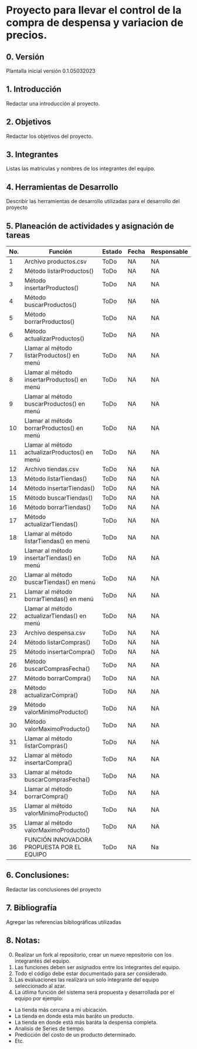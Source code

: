 # Proyecto para llevar el control de la compra de despensa y variacion de precios.

## 0. Versión

Plantalla inicial versión 0.1.05032023

## 1. Introducción

Redactar una introducción al proyecto.

## 2. Objetivos

Redactar los objetivos del proyecto.

## 3. Integrantes

Listas las matriculas y nombres de los integrantes del equipo.

## 4. Herramientas de Desarrollo

Describir las herramientas de desarrollo utilizadas para el desarrollo del proyecto

## 5. Planeación de actividades y asignación de tareas

|No.|Función|Estado|Fecha|Responsable|
|--|--|--|--|--|
|1|Archivo productos.csv|ToDo|NA|NA|
|2|Método listarProductos()|ToDo|NA|NA|
|3|Método insertarProductos()|ToDo|NA|NA|
|4|Método buscarProductos()|ToDo|NA|NA|
|5|Método borrarProductos()|ToDo|NA|NA|
|6|Método actualizarProductos()|ToDo|NA|NA|
|7|Llamar al método listarProductos() en menú|ToDo|NA|NA|
|8|Llamar al método insertarProductos() en menú|ToDo|NA|NA|
|9|Llamar al método buscarProductos() en menú|ToDo|NA|NA|
|10|Llamar al método borrarProductos() en menú|ToDo|NA|NA|
|11|Llamar al método actualizarProductos() en menú|ToDo|NA|NA|
|12|Archivo tiendas.csv|ToDo|NA|NA|
|13|Método listarTiendas()|ToDo|NA|NA|
|14|Método insertarTiendas()|ToDo|NA|NA|
|15|Método buscarTiendas()|ToDo|NA|NA|
|16|Método borrarTiendas()|ToDo|NA|NA|
|17|Método actualizarTiendas()|ToDo|NA|NA|
|18|Llamar al método listarTiendas() en menú|ToDo|NA|NA|
|19|Llamar al método insertarTiendas() en menú|ToDo|NA|NA|
|20|Llamar al método buscarTiendas() en menú|ToDo|NA|NA|
|21|Llamar al método borrarTiendas() en menú|ToDo|NA|NA|
|22|Llamar al método actualizarTiendas() en menú|ToDo|NA|NA|
|23|Archivo despensa.csv|ToDo|NA|NA|
|24|Método listarCompras()|ToDo|NA|NA|
|25|Método insertarCompra()|ToDo|NA|NA|
|26|Método buscarComprasFecha()|ToDo|NA|NA|
|27|Método borrarCompra()|ToDo|NA|NA|
|28|Método actualizarCompra()|ToDo|NA|NA|
|29|Método valorMinimoProducto()|ToDo|NA|NA|
|30|Método valorMaximoProducto()|ToDo|NA|NA|
|31|Llamar al método listarCompras()|ToDo|NA|NA|
|32|Llamar al método insertarCompra()|ToDo|NA|NA|
|33|Llamar al método buscarComprasFecha()|ToDo|NA|NA|
|34|Llamar al método borrarCompra()|ToDo|NA|NA|
|35|Llamar al método valorMinimoProducto()|ToDo|NA|NA|
|35|Llamar al método valorMaximoProducto()|ToDo|NA|NA|
|36|FUNCIÓN INNOVADORA PROPUESTA POR EL EQUIPO|ToDo|NA|Na|

## 6. Conclusiones:

Redactar las conclusiones del proyecto

## 7. Bibliografía

Agregar las referencias bibliográficas utilizadas

## 8. Notas:

0. Realizar un fork al repositorio, crear un nuevo repositorio con los integrantes del equipo.
1. Las funciones deben ser asignados entre los integrantes del equipo.
2. Todo el código debe estar documentado para ser considerado.
3. Las evaluaciones las realizara un solo integrante del equipo seleccionado al azar.
4. La útlima función del sistema será propuesta y desarrollada por el equipo por ejemplo:
* La tienda más cercana a mi ubicación.
* La tienda en donde esta más baráto un producto.
* La tienda en donde está más baráta la despensa completa.
* Analisis de Series de tiempo.
* Predicción del costo de un producto determinado.
* Etc.
